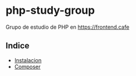 # php-study-group
Grupo de estudio de PHP en https://frontend.cafe

## Indice

- [Instalacion](Install.md)
- [Composer](Composer.md)